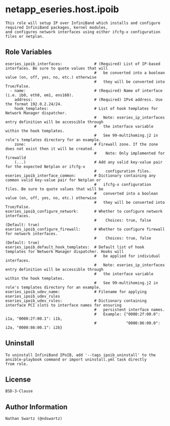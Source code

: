 # netapp_eseries.host.ipoib
    This role will setup IP over InfiniBand which installs and configure required InfiniBand packages, kernel modules,
    and configures network interfaces using either ifcfg-x configuration files or netplan.

## Role Variables
    eseries_ipoib_interfaces:              # (Required) List of IP-based interfaces. Be sure to quote values that will
                                           #   be converted into a boolean value (on, off, yes, no, etc.) otherwise
                                           #   they will be converted into True/False.
      - name:                              # (Required) Name of interface (i.e. ib0, eth0, em1, ens160).
        address:                           # (Required) IPv4 address. Use the format 192.0.2.24/24.
        hook_templates:                    # List of hook templates for Network Manager dispatcher.
                                           #   Note: eseries_ip_interfaces entry definition will be accessible through
                                           #   the interface variable within the hook templates.
                                           #   See 99-multihoming.j2 in role's templates directory for an example.
        zone:                              # Firewall zone. If the zone does not exist then it will be created.
                                           #    Note: Only implemented for firewalld
        (...)                              # Add any valid key-value pair for the expected Netplan or ifcfg-x
                                           #    configuration files.
    eseries_ipoib_interface_common:        # Dictionary containing any common valid key-value pair for Netplan or
                                           #   ifcfg-x configuration files. Be sure to quote values that will be
                                           #   converted into a boolean value (on, off, yes, no, etc.) otherwise
                                           #   they will be converted into True/False.
    eseries_ipoib_configure_network:       # Whether to configure network interfaces.
                                           #    Choices: true, false (Default: true)
    eseries_ipoib_configure_firewall:      # Whether to configure firewall for network interfaces.
                                           #    Choices: true, false (Default: true)
    eseries_ipoib_default_hook_templates:  # Default list of hook templates for Network Manager dispatcher. Hooks will
                                           #   be applied for individual interfaces.
                                           #   Note: eseries_ip_interfaces entry definition will be accessible through
                                           #   the interface variable within the hook templates.
                                           #   See 99-multihoming.j2 in role's templates directory for an example.
    eseries_ipoib_udev_name:               # Filename for applying eseries_ipoib_udev_rules
    eseries_ipoib_udev_rules:              # Dictionary containing interface PCI slots to interface names for ensuring
                                           #   persistent interface names.
                                           #   Example: {"0000:2f:00.0": i1a, "0000:2f:00.1": i1b,
                                           #             "0000:86:00.0": i2a, "0000:86:00.1": i2b}

## Uninstall
    To uninstall InfiniBand IPoIB, add '--tags ipoib_uninstall' to the ansible-playbook command or import uninstall.yml task directly
    from role.

## License
    BSD-3-Clause

## Author Information
    Nathan Swartz (@ndswartz)

